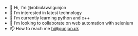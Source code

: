 - 👋 Hi, I’m @robiulawalgunjon
- 👀 I’m interested in latest technology
- 🌱 I’m currently learning python and c++
- 💞️ I’m looking to collaborate on web automation with selenium
- 📫 How to reach me hi@gunjon.uk

<!---
robiulawalgunjon/robiulawalgunjon is a ✨ special ✨ repository because its `about.md` (this file) appears on your GitHub profile.
You can click the Preview link to take a look at your changes.
--->
